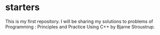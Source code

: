 # starters
This is my first repository. I will be sharing my solutions to problems of Programming : Principles and Practice Using C++ by Bjarne Stroustrup. 
